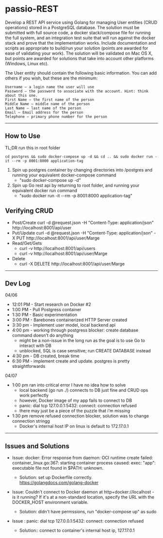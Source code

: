 # passio-REST

Develop a REST API service using Golang for managing User entities (CRUD operations) stored in a PostgreSQL database.  The solution must be submitted with full source code, a docker stack/compose file for running the full system, and an integration test suite that will run against the docker stack and prove that the implementation works.  Include documentation and scripts as appropriate to build/run your solution (points are awarded for ease of validating your work).  The solution will be validated on Mac OS X, but points are awarded for solutions that take into account other platforms (Windows, Linux etc).

The User entity should contain the following basic information.  You can add others if you wish, but these are the minimum:

    Username – a login name the user will use
    Password – the password to associate with the account. Hint: think about this one.
    First Name – the first name of the person
    Middle Name – middle name of the person
    Last Name – last name of the person
    Email – Email address for the person
    Telephone – primary phone number for the person
------
## How to Use
TL;DR run this in root folder
```
cd postgres && sudo docker-compose up -d && cd .. && sudo docker run -it --rm -p 8001:8000 application-tag
```

1. Spin up postgres container by changing directories into /postgres and running your equivalent docker-compose command
    - "sudo docker-compose up -d"
3. Spin up Go rest api by returning to root folder, and running your equivalent docker run command
    - "sudo docker run -it --rm -p 8001:8000 application-tag"



## Verifying CRUD
- Post/Create
    curl -d @request.json -H "Content-Type: application/json" http://localhost:8001/api/user
- Put/Update
    curl -d @request.json -H "Content-Type: application/json" -X PUT  http://localhost:8001/api/user/Marge
- Read/Get/Gets
    - curl -v http://localhost:8001/api/users
    - curl -v http://localhost:8001/api/user/Marge
- Delete
    - curl -X DELETE  http://localhost:8001/api/user/Marge

------

## Dev Log
04/06
- 12:01 PM - Start research on Docker #2 
- 1:00 PM - Pull Postgress container
- 1:30 PM - Basic experimentation 
- 3:00 PM - Barebones containerized HTTP Server created
- 3:30 pm - Implement user model, local backend api
- 4:00 pm - working through postgress blocker: create database command doesn't do anything
    - might be a non-issue in the long run as the goal is to use Go to interact with DB
    - unblocked, SQL is case sensitive; run CREATE DATABASE <name> instead
 - 4:30 pm - DB created, break time
 - 6:30 PM - implement create and update. postgres is pretty straightforwards

04/07
- 1:00 pm ran into critical error I have no idea how to solve
    - local backend (go run ./) connects to DB just fine and CRUD ops work perfectly
    - however, Docker image of my app fails to connect to DB
    - panic: dial tcp 127.0.0.1:5432: connect: connection refused
    - there may just be a piece of the puzzle that i'm missing
- 1:30 pm remove refused connection blocker, solution was to change connection stringg
    - Docker's internal host IP on linux is default to 172.17.0.1


------ 
## Issues and Solutions
- Issue: docker: Error response from daemon: OCI runtime create failed: container_linux.go:367: starting container process caused: exec: "app": executable file not found in $PATH: unknown.
    - Solution: set up Dockerfile correctly. https://golangdocs.com/golang-docker

- Issue: Couldn't connect to Docker daemon at http+docker://localhost - is it running? If it's at a non-standard location, specify the URL with the DOCKER_HOST environment variable.
    - Solution: didn't have permssions, run "docker-compose up" as sudo

- Issue : panic: dial tcp 127.0.0.1:5432: connect: connection refused
    - Solution:: connect to container's internal host ip, 127.17.0.1
